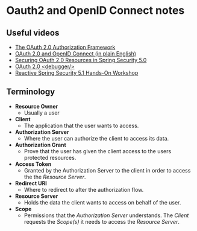 # Oauth2 and OpenID Connect notes

## Useful videos

* [The OAuth 2.0 Authorization Framework](https://tools.ietf.org/html/rfc6749)
* [OAuth 2.0 and OpenID Connect (in plain English)](https://www.youtube.com/watch?v=996OiexHze0)
* [Securing OAuth 2.0 Resources in Spring Security 5.0](https://www.youtube.com/watch?v=1N-xwmoN83w)
* [OAuth 2.0 \<debugger/\>](https://oauthdebugger.com)
* [Reactive Spring Security 5.1 Hands-On Workshop](https://andifalk.github.io/reactive-spring-security-5-workshop/workshop-tutorial.html)

## Terminology
* **Resource Owner**
  * Usually a user
* **Client**
  * The application that the user wants to access.
* **Authorization Server**
  * Where the user can authorize the client to access its data.
* **Authorization Grant**
  * Prove that the user has given the client access to the users protected resources.
* **Access Token**
  * Granted by the Authorization Server to the client in order to access the the *Resource Server*.
* **Redirect URI**
  * Where to redirect to after the authorization flow.
* **Resource Server**
  * Holds the data the client wants to access on behalf of the user.
* **Scope**
  * Permissions that the *Authorization Server* understands. The *Client* requests the *Scope(s)* it needs to access the
    *Resource Server*.